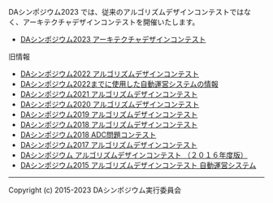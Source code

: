 DAシンポジウム2023 では、従来のアルゴリズムデザインコンテストではなく、アーキテクチャデザインコンテストを開催いたします。

- [DAシンポジウム2023 アーキテクチャデザインコンテスト](adc2023/index.md)

旧情報

- [DAシンポジウム2022 アルゴリズムデザインコンテスト](adc2022/index.md)
- [DAシンポジウム2022までに使用した自動運営システムの情報](https://github.com/dasadc/adc2019/blob/master/README.md#news)
- [DAシンポジウム2021 アルゴリズムデザインコンテスト](adc2021/index.md)
- [DAシンポジウム2020 アルゴリズムデザインコンテスト](adc2020/index.md)
- [DAシンポジウム2019 アルゴリズムデザインコンテスト](adc2019/index.md)
- [DAシンポジウム2018 アルゴリズムデザインコンテスト](adc2018/index.md)
- [DAシンポジウム2018 ADC問題コンテスト](adc2018/exam.md)
- [DAシンポジウム2017 アルゴリズムデザインコンテスト](adc2017/index.md)
- [DAシンポジウム アルゴリズムデザインコンテスト （２０１６年度版）](https://github.com/dasadc/conmgr/blob/master/README.md)
- [DAシンポジウム2015 アルゴリズムデザインコンテスト 自動運営システム](https://github.com/dasadc/conmgr/blob/1d5a45b4d36bd77261680876e648fc2c8f34304a/README.md)

---
Copyright (c) 2015-2023 DAシンポジウム実行委員会
